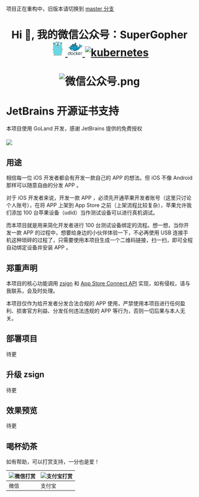 项目正在重构中，旧版本请切换到 [master 分支](https://github.com/togettoyou/supersign/tree/master)

<h1 align="center">Hi 👋, 我的微信公众号：SuperGopher
<a href="https://golang.org" target="_blank"> <img src="https://raw.githubusercontent.com/devicons/devicon/master/icons/go/go-original.svg" alt="go" width="40" height="40"/> </a> <a href="https://www.docker.com/" target="_blank"> <img src="https://raw.githubusercontent.com/devicons/devicon/master/icons/docker/docker-original-wordmark.svg" alt="docker" width="40" height="40"/> </a>  <a href="https://kubernetes.io" target="_blank"> <img src="https://www.vectorlogo.zone/logos/kubernetes/kubernetes-icon.svg" alt="kubernetes" width="40" height="40"/> </a></h1>

<h1 align="center">


![微信公众号.png](https://user-images.githubusercontent.com/55381228/155444889-eacc0104-cd85-45c9-b7b7-9036e0c2334c.jpg)
</h1>

# JetBrains 开源证书支持

本项目使用 GoLand 开发，感谢 JetBrains 提供的免费授权

<a href="https://www.jetbrains.com/?from=togettoyou" target="_blank"><img src="https://user-images.githubusercontent.com/55381228/127271051-14879011-41dd-4d1b-88a2-1591925b51de.png" width="250" align="middle"/></a>

## 用途

相信每一位 iOS 开发者都会有开发一款自己的 APP 的想法。但 iOS 不像 Android 那样可以随意自由的分发 APP 。

对于 iOS 开发者来说，开发一款 APP ，必须先开通苹果开发者账号（这里只讨论个人账号），在将 APP 上架到 App Store 之前（上架流程比较复杂），苹果允许我们添加 100 台苹果设备（udid）当作测试设备可以进行真机调试。

而本项目就是用来简化开发者进行 100 台测试设备绑定的流程。想一想，当你开发一款 APP 的过程中，想要给身边的小伙伴体验一下，不必再使用 USB
连接手机这种琐碎的过程了，只需要使用本项目生成一个二维码链接，扫一扫，即可全程自动绑定设备并安装 APP 。

## 郑重声明

本项目的核心功能调用 [zsign](https://github.com/zhlynn/zsign)
和 [App Store Connect API](https://developer.apple.com/documentation/appstoreconnectapi) 实现，如有侵权，请与我联系，会及时处理。

本项目仅作为给开发者分发合法合规的 APP 使用，严禁使用本项目进行任何盈利、损害官方利益、分发任何违法违规的 APP 等行为，否则一切后果与本人无关。

## 部署项目

待更

## 升级 zsign

待更

## 效果预览

待更

## 喝杯奶茶

如有帮助，可以打赏支持，一分也是爱！

|  ![微信打赏](https://user-images.githubusercontent.com/55381228/155450359-0ce92911-fd3f-4d6b-9878-e40a17b34652.jpg)   | ![支付宝打赏](https://user-images.githubusercontent.com/55381228/155450383-509d0475-5497-4983-8583-137946b4d78e.jpg)  |
|  ----  | ----  |
| 微信  | 支付宝 |
